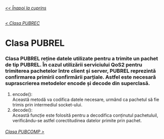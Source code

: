 ###### [<< Înapoi la cuprins](../Cuprins.md)
###### [< Clasa PUBREC](11.%20PUBREC.md)
# Clasa PUBREL
### Clasa PUBREL reține datele utilizate pentru a trimite un pachet de tip PUBREL. În cazul utilizării serviciului QoS2 pentru trimiterea pachetelor între client și server, PUBREL reprezintă confirmarea primirii confirmării parțiale. Astfel este necesară suprascrierea metodelor encode și decode din superclasă.
1. encode():  
Această metodă va codifica datele necesare, urmând ca pachetul să fie trimis prin intermediul socket-ului.
2. decode():  
Această funcție este folosită pentru a decodifica conținutul pachetuluil, verificându-se astfel corectitudinea datelor primite prin pachet.

###### [Clasa PUBCOMP >](13.%20PUBCOMP.md)
